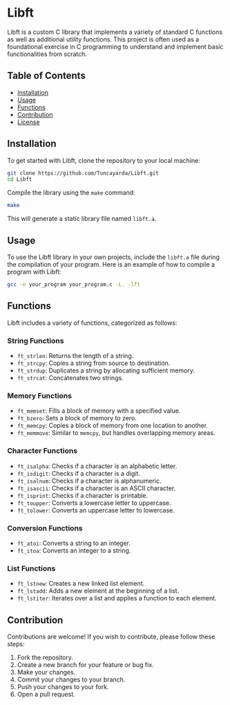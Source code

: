 # Libft

Libft is a custom C library that implements a variety of standard C functions as well as additional utility functions. This project is often used as a foundational exercise in C programming to understand and implement basic functionalities from scratch.

## Table of Contents

- [Installation](#installation)
- [Usage](#usage)
- [Functions](#functions)
- [Contribution](#contribution)
- [License](#license)

## Installation

To get started with Libft, clone the repository to your local machine:

```bash
git clone https://github.com/Tuncayarda/Libft.git
cd Libft
```

Compile the library using the `make` command:

```bash
make
```

This will generate a static library file named `libft.a`.

## Usage

To use the Libft library in your own projects, include the `libft.a` file during the compilation of your program. Here is an example of how to compile a program with Libft:

```bash
gcc -o your_program your_program.c -L. -lft
```

## Functions

Libft includes a variety of functions, categorized as follows:

### String Functions

- `ft_strlen`: Returns the length of a string.
- `ft_strcpy`: Copies a string from source to destination.
- `ft_strdup`: Duplicates a string by allocating sufficient memory.
- `ft_strcat`: Concatenates two strings.

### Memory Functions

- `ft_memset`: Fills a block of memory with a specified value.
- `ft_bzero`: Sets a block of memory to zero.
- `ft_memcpy`: Copies a block of memory from one location to another.
- `ft_memmove`: Similar to `memcpy`, but handles overlapping memory areas.

### Character Functions

- `ft_isalpha`: Checks if a character is an alphabetic letter.
- `ft_isdigit`: Checks if a character is a digit.
- `ft_isalnum`: Checks if a character is alphanumeric.
- `ft_isascii`: Checks if a character is an ASCII character.
- `ft_isprint`: Checks if a character is printable.
- `ft_toupper`: Converts a lowercase letter to uppercase.
- `ft_tolower`: Converts an uppercase letter to lowercase.

### Conversion Functions

- `ft_atoi`: Converts a string to an integer.
- `ft_itoa`: Converts an integer to a string.

### List Functions

- `ft_lstnew`: Creates a new linked list element.
- `ft_lstadd`: Adds a new element at the beginning of a list.
- `ft_lstiter`: Iterates over a list and applies a function to each element.

## Contribution

Contributions are welcome! If you wish to contribute, please follow these steps:

1. Fork the repository.
2. Create a new branch for your feature or bug fix.
3. Make your changes.
4. Commit your changes to your branch.
5. Push your changes to your fork.
6. Open a pull request.
